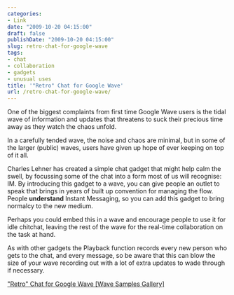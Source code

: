 ```yaml
---
categories:
- Link
date: "2009-10-20 04:15:00"
draft: false
publishDate: "2009-10-20 04:15:00"
slug: retro-chat-for-google-wave
tags:
- chat
- collaboration
- gadgets
- unusual uses
title: '"Retro" Chat for Google Wave'
url: /retro-chat-for-google-wave/
---
```

One of the biggest complaints from first time Google Wave users is the
tidal wave of information and updates that threatens to suck their
precious time away as they watch the chaos unfold.

In a carefully tended wave, the noise and chaos are minimal, but in some
of the larger (public) waves, users have given up hope of ever keeping
on top of it all.

Charles Lehner has created a simple chat gadget that might help calm the
swell, by focussing some of the chat into a form most of us will
recognise: IM. By introducing this gadget to a wave, you can give people
an outlet to speak that brings in years of built up convention for
managing the flow. People **understand** Instant Messaging, so you can
add this gadget to bring  normalcy to the new medium.

Perhaps you could embed this in a wave and encourage people to use it
for idle chitchat, leaving the rest of the wave for the real-time
collaboration on the task at hand.

As with other gadgets the Playback function records every new person who
gets to the chat, and every message, so be aware that this can blow the
size of your wave recording out with a lot of extra updates to wade
through if necessary.

["Retro" Chat for Google Wave \[Wave Samples
Gallery\]](http://wave-samples-gallery.appspot.com/about_app?app_id=48024)